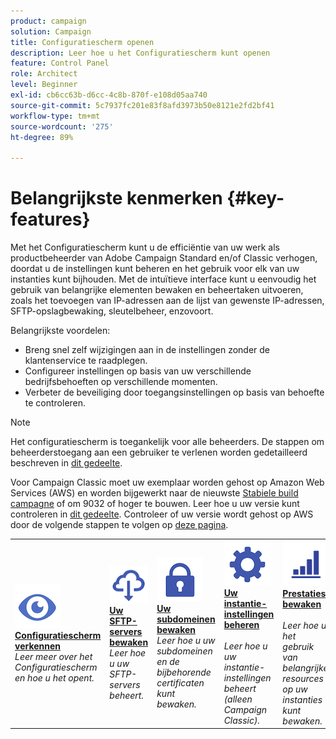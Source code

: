 ```yaml
---
product: campaign
solution: Campaign
title: Configuratiescherm openen
description: Leer hoe u het Configuratiescherm kunt openen
feature: Control Panel
role: Architect
level: Beginner
exl-id: cb6cc63b-d6cc-4c8b-870f-e108d05aa740
source-git-commit: 5c7937fc201e83f8afd3973b50e8121e2fd2bf41
workflow-type: tm+mt
source-wordcount: '275'
ht-degree: 89%

---
```


# Belangrijkste kenmerken {#key-features}

Met het Configuratiescherm kunt u de efficiëntie van uw werk als productbeheerder van Adobe Campaign Standard en/of Classic verhogen, doordat u de instellingen kunt beheren en het gebruik voor elk van uw instanties kunt bijhouden. Met de intuïtieve interface kunt u eenvoudig het gebruik van belangrijke elementen bewaken en beheertaken uitvoeren, zoals het toevoegen van IP-adressen aan de lijst van gewenste IP-adressen, SFTP-opslagbewaking, sleutelbeheer, enzovoort.

Belangrijkste voordelen:

* Breng snel zelf wijzigingen aan in de instellingen zonder de klantenservice te raadplegen.
* Configureer instellingen op basis van uw verschillende bedrijfsbehoeften op verschillende momenten.
* Verbeter de beveiliging door toegangsinstellingen op basis van behoefte te controleren.

>[!NOTE]
>
>Het configuratiescherm is toegankelijk voor alle beheerders. De stappen om beheerderstoegang aan een gebruiker te verlenen worden gedetailleerd beschreven in [dit gedeelte](managing-permissions.md).
>
>Voor Campaign Classic moet uw exemplaar worden gehost op Amazon Web Services (AWS) en worden bijgewerkt naar de nieuwste [Stabiele build campagne](https://experienceleague.adobe.com/docs/campaign-classic/using/release-notes/rn-overview.html?lang=nl#rn-statuses) of om 9032 of hoger te bouwen. Leer hoe u uw versie kunt controleren in [dit gedeelte](https://experienceleague.adobe.com/docs/campaign-classic/using/getting-started/starting-with-adobe-campaign/launching-adobe-campaign.html?lang=nl#getting-your-campaign-version). Controleer of uw versie wordt gehost op AWS door de volgende stappen te volgen op [deze pagina](../../faq.md#hosted-aws).

<table style="table-layout:fixed">
<tr>
    <td>
        <a href="../../discover/using/accessing-control-panel.md"><img alt="voorwaarden" src="assets/do-not-localize/discover.png"/></a>
        <div><a href="../../discover/using/accessing-control-panel.md"><strong>Configuratiescherm verkennen</strong></a></div>
        <em>Leer meer over het Configuratiescherm en hoe u het opent.</em>
    </td>
    <td>
        <a href="../../sftp/using/about-sftp-management.md"><img alt="voorwaarden" src="assets/do-not-localize/sftp.png"/></a>
        <div><a href="../../sftp/using/about-sftp-management.md"><strong>Uw SFTP-servers bewaken</strong></a></div>
        <em>Leer hoe u uw SFTP-servers beheert.</em>
    </td>
    <td>
        <a href="../../subdomains-certificates/using/subdomains-branding.md"><img alt="voorwaarden" src="assets/do-not-localize/subdomains.png"/></a>
        <div><a href="../../subdomains-certificates/using/subdomains-branding.md"><strong>Uw subdomeinen bewaken</strong></a></div>
        <em>Leer hoe u uw subdomeinen en de bijbehorende certificaten kunt bewaken.</em>
    </td>
    <td>
        <a href="../../instances-settings/using/ip-allow-listing-instance-access.md"><img alt="voorwaarden" src="assets/do-not-localize/instance_settings.png"/></a>
        <div><a href="../../instances-settings/using/ip-allow-listing-instance-access.md"><strong>Uw instantie-instellingen beheren</strong></a></div>
        <br/><em>Leer hoe u uw instantie-instellingen beheert (alleen Campaign Classic).</em>
    </td>
    <td>
        <a href="../../performance-monitoring/using/about-performance-monitoring.md"><img alt="voorwaarden" src="assets/do-not-localize/monitoring-performance.png"/></a>
        <div><a href="../../performance-monitoring/using/about-performance-monitoring.md"><strong>Prestaties bewaken</strong></a></div>
        <br/><em>Leer hoe u het gebruik van belangrijke resources op uw instanties kunt bewaken.</em>
    </td>
</tr>
</table>
